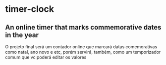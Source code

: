 # timer-clock
An online timer that marks commemorative dates in the year
---
O projeto final será um contador online que marcará datas comemorativas como natal, ano novo e etc, porém servirá, também, como um temporizador comum que vc poderá editar os valores
